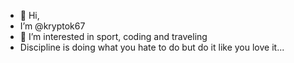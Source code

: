 - 👋 Hi,
- I’m @kryptok67
- 👀 I’m interested in sport, coding and traveling 
- Discipline is doing what you hate to do but do it like you love it...

  



<!---
kryptok67/kryptok67 is a ✨ special ✨ repository because its `README.md` (this file) appears on your GitHub profile.
You can click the Preview link to take a look at your changes.
--->
